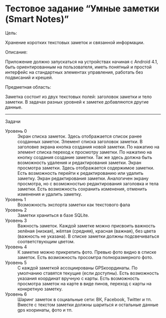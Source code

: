 # Тестовое задание “Умные заметки (Smart Notes)”
Цель: 

Хранение коротких текстовых заметок и связанной информации.

Описание: 

Приложение должно запускаться на устройствах начиная с Android 4.1, быть
ориентированным на пользователя, иметь понятный и простой интерфейс на
стандартных элементах управления, работать без подвисаний и крешей.

Предметная область:

Заметка состоит из двух текстовых полей: заголовок заметки и тело заметки. В
задачах разных уровней к заметке добавляются другие данные.
***
Задачи
<dl>
  <dt>Уровень 0</dt>
  <dd>Экран списка заметок. Здесь отображается список ранее созданных заметок. Элемент
списка заголовок
заметки. В заголовке экрана кнопка
создания новой заметки. По
нажатию на элемент списка переход
к просмотру заметки. По нажатию на кнопку
создания создание
заметки. Так же здесь должна быть возможность удаления и
редактирования заметки.
Экран просмотра заметки. Здесь отображается содержимое заметки. Есть
возможность перейти к редактированию или удалить заметку.
Экран редактирования заметки. Аналогичен экрану просмотра, но с возможностью
редактирования заголовка и тела заметки. Есть возможность сохранить изменения,
отменить изменения и удалить заметку.</dd>

  <dt>Уровень 1</dt>
  <dd> Возможность экспорта заметки как текстового фала </dd>
  <dt>Уровень 2</dt>
  <dd> Заметки храниться в базе SQLite. </dd>
  <dt>Уровень 3</dt>
  <dd> Важность заметок. Каждой заметке можно присвоить важность зелёная
(низкая),
жёлтая (средняя), красная (важная), без цвета (важность не указана). В списке заметки
должны подсвечиваться соответствующим цветом. </dd>
  <dt>Уровень 4</dt>
  <dd> К заметке можно прикрепить фото. Превью фото видно в списке заметок. Есть
возможность просомтра полноразмерного фото. </dd>
  <dt>Уровень 5</dt>
  <dd> С каждой заметкой ассоциированы GPSкоординаты.
По умолчанию ставятся текущие
(если доступны). Есть возможность указания координат вручную с карты. Есть
возможность просмотра заметок на карте в виде пинов, переход с карты на конкретную
заметку. </dd>
  <dt>Уровень 6</dt>
  <dd> Шаринг заметок в социальные сети: ВК, Facebook, Twitter и тп. Вместе с текстом
заметки должны шариться и остальные данные gps
кооринаты, фото и тп. </dd>
</dl>
